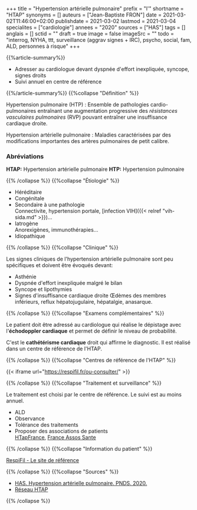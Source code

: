 +++
title = "Hypertension artérielle pulmonaire"
prefix = "l'"
shortname = "HTAP"
synonyms = []
auteurs = ["Jean-Baptiste FRON"]
date = 2021-03-02T11:46:00+02:00
publishdate = 2021-03-02
lastmod = 2021-03-04
specialites = ["cardiologie"]
annees = "2020"
sources = ["HAS"]
tags = []
anglais = []
sctid = ""
draft = true
image = false
imageSrc = ""
todo = "interrog, NYHA, ttt, surveillance (aggrav signes + IRC), psycho, social, fam, ALD, personnes à risque"
+++

{{%article-summary%}}

- Adresser au cardiologue devant dyspnée d'effort inexpliquée, syncope, signes droits
- Suivi annuel en centre de référence

{{%/article-summary%}}
{{%collapse "Définition" %}}

Hypertension pulmonaire (HTP)
: Ensemble de pathologies cardio-pulmonaires entraînant une augmentation progressive des *résistances vasculaires pulmonaires* (RVP) pouvant entraîner une insuffisance cardiaque droite.

Hypertension artérielle pulmonaire
: Maladies caractérisées par des modifications importantes des artères pulmonaires de petit calibre.

### Abréviations

**HTAP:** Hypertension artérielle pulmonaire
**HTP:** Hypertension pulmonaire

{{% /collapse %}}
{{%collapse "Étiologie" %}}

- Héréditaire
- Congénitale
- Secondaire à une pathologie  
Connectivite, hypertension portale, [infection VIH]({{< relref "vih-sida.md" >}})...
- Iatrogène  
Anorexigènes, immunothérapies...
- Idiopathique

{{% /collapse %}}
{{%collapse "Clinique" %}}

Les signes cliniques de l'hypertension artérielle pulmonaire sont peu spécifiques et doivent être évoqués devant:

- Asthénie
- Dyspnée d'effort inexpliquée malgré le bilan
- Syncope et lipothymies
- Signes d'insuffisance cardiaque droite
Œdèmes des membres inférieurs, reflux hépatojugulaire, hépatalgie, anasarque.

{{% /collapse %}}
{{%collapse "Examens complémentaires" %}}

Le patient doit être adressé au cardiologue qui réalise le dépistage avec l'**échodoppler cardiaque** et permet de définir le niveau de probabilité.

C'est le **cathétérisme cardiaque** droit qui affirme le diagnostic. Il est réalisé dans un centre de référence de l'HTAP.

{{% /collapse %}}
{{%collapse "Centres de référence de l'HTAP" %}}

{{< iframe url="https://respifil.fr/ou-consulter/" >}}

{{% /collapse %}}
{{%collapse "Traitement et surveillance" %}}

Le traitement est choisi par le centre de référence. Le suivi est au moins annuel.

- ALD
- Observance
- Tolérance des traitements
- Proposer des associations de patients  
[HTapFrance](http://www.htapfrance.com/new.asp), [France Assos Sante](https://www.france-assos-sante.org/)

{{% /collapse %}}
{{%collapse "Information du patient" %}}

[RespiFil - Le site de référence](https://respifil.fr/maladies/hypertension-pulmonaire/)

{{% /collapse %}}
{{%collapse "Sources" %}}

- [HAS. Hypertension artérielle pulmonaire. PNDS. 2020.](https://www.has-sante.fr/jcms/p_3167172/fr/hypertension-arterielle-pulmonaire)
- [Réseau HTAP](http://www.reseau-htap.fr/)

{{% /collapse %}}
